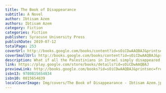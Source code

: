 ```yaml
---
title: The Book of Disappearance
subtitle: A Novel
author: Ibtisam Azem
authors: Ibtisam Azem
category: Fiction
categories: Fiction
publisher: Syracuse University Press
publishDate: 2019-07-12
totalPage: 253
coverUrl: http://books.google.com/books/content?id=sOiCDwAAQBAJ&printsec=frontcover&img=1&zoom=1&edge=curl&source=gbs_api
coverSmallUrl: http://books.google.com/books/content?id=sOiCDwAAQBAJ&printsec=frontcover&img=1&zoom=5&edge=curl&source=gbs_api
description: What if all the Palestinians in Israel simply disappeared one day? What would happen next? How would Israelis react? These unsettling questions are posed in Azem’s powerfully imaginative novel. Set in contemporary Tel Aviv forty eight hours after Israelis discover all their Palestinian neighbors have vanished, the story unfolds through alternating narrators, Alaa, a young Palestinian man who converses with his dead grandmother in the journal he left behind when he disappeared, and his Jewish neighbor, Ariel, a journalist struggling to understand the traumatic event. Through these perspectives, the novel stages a confrontation between two memories. Ariel is a liberal Zionist who is critical of the military occupation of the West Bank and Gaza, but nevertheless believes in Israel’s project and its national myth. Alaa is haunted by his grandmother’s memories of being displaced from Jaffa and becoming a refugee in her homeland. Ariel’s search for clues to the secret of the collective disappearance and his reaction to it intimately reveal the fissures at the heart of the Palestinian question. The Book of Disappearance grapples with both the memory of loss and the loss of memory for the Palestinians. Presenting a narrative that is often marginalized, Antoon’s translation of the critically acclaimed Arabic novel invites English readers into the complex lives of Palestinians living in Israel.
link: https://play.google.com/store/books/details?id=sOiCDwAAQBAJ
previewLink: http://books.google.com/books?id=sOiCDwAAQBAJ&printsec=frontcover&dq=The+Book+of+Disappearance&hl=&as_pt=BOOKS&cd=1&source=gbs_api
isbn13: 9780815654834
isbn10: 0815654839
localCoverImage: Img/covers/The Book of Disappearance - Ibtisam Azem.jpg
---
```

